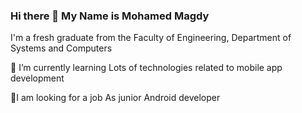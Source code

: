 ### Hi there 👋 My Name is Mohamed Magdy

 I'm a fresh graduate from the Faculty of Engineering, Department of Systems and Computers

 🌱 I’m currently learning Lots of technologies related to mobile app development

 🤔I am looking for a job As junior Android developer



